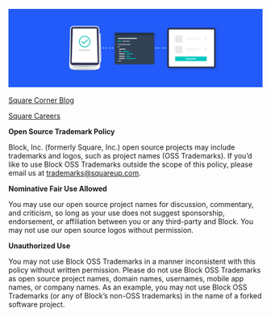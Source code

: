 <a href="https://square.com/"><img src="profile/banner.png"></a>

[Square Corner Blog](https://developer.squareup.com/blog/)

[Square Careers](https://careers.squareup.com/)

**Open Source Trademark Policy**

Block, Inc. (formerly Square, Inc.) open source projects may include trademarks and logos, such as project names (OSS Trademarks). If you’d like to use Block OSS Trademarks outside the scope of this policy, please email us at [trademarks@squareup.com](mailto:trademarks@squareup.com).

**Nominative Fair Use Allowed**

You may use our open source project names for discussion, commentary, and criticism, so long as your use does not suggest sponsorship, endorsement, or affiliation between you or any third-party and Block. You may not use our open source logos without permission.

**Unauthorized Use**

You may not use Block OSS Trademarks in a manner inconsistent with this policy without written permission. Please do not use Block OSS Trademarks as open source project names, domain names, usernames, mobile app names, or company names. As an example, you may not use Block OSS Trademarks (or any of Block’s non-OSS trademarks) in the name of a forked software project.

